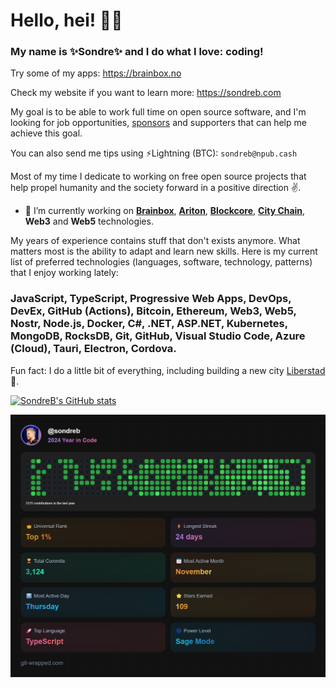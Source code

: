 # Hello, hei! 💛🖤

### My name is ✨**Sondre**✨ and I do what I love: coding!

Try some of my apps: https://brainbox.no

Check my website if you want to learn more: https://sondreb.com

My goal is to be able to work full time on open source software, and I'm looking for job opportunities, [sponsors](https://github.com/sponsors/sondreb) and supporters that can help me achieve this goal.

You can also send me tips using ⚡Lightning (BTC): `sondreb@npub.cash`

Most of my time I dedicate to working on free open source projects that help propel humanity and the society forward in a positive direction ✌️.

- 🔨 I’m currently working on **[Brainbox](https://brainbox.no/)**, **[Ariton](https://ariton.app/)**, **[Blockcore](https://www.blockcore.net/)**, **[City Chain](https://www.city-chain.org/)**, **Web3** and **Web5** technologies.

My years of experience contains stuff that don't exists anymore. What matters most is the ability to adapt and learn new skills. Here is my current list of preferred technologies (languages, software, technology, patterns) that I enjoy working lately:

### JavaScript, TypeScript, Progressive Web Apps, DevOps, DevEx, GitHub (Actions), Bitcoin, Ethereum, Web3, Web5, Nostr, Node.js, Docker, C#, .NET, ASP.NET, Kubernetes, MongoDB, RocksDB, Git, GitHub, Visual Studio Code, Azure (Cloud), Tauri, Electron, Cordova. ###

Fun fact: I do a little bit of everything, including building a new city [Liberstad](https://www.liberstad.com)🏡.

[![SondreB's GitHub stats](https://github-readme-stats.vercel.app/api?username=sondreb&count_private=true&theme=dark&include_all_commits=true)](#)

[![SondreB's GitHub 2024](git-wrapped-sondreb-2024.png)](#)